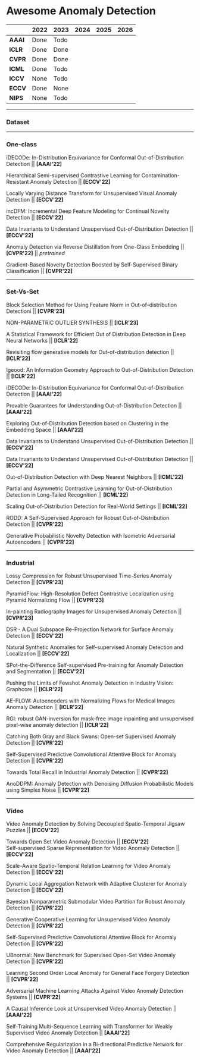 # Awesome Anomaly Detection

|          | 2022 | 2023 | 2024 | 2025 | 2026 |
|----------|------|------|------|------|------|
| **AAAI** | Done | Todo |      |      |      |
| **ICLR** | Done | Done |      |      |      |
| **CVPR** | Done | Done |      |      |      |
| **ICML** | Done | Todo |      |      |      |
| **ICCV** | None | Todo |      |      |      |
| **ECCV** | Done | None |      |      |      |
| **NIPS** | None | Todo |      |      |      |


-----

### Dataset



-----

### One-class



iDECODe: In-Distribution Equivariance for Conformal Out-of-Distribution Detection || **[AAAI'22]**

Hierarchical Semi-supervised Contrastive Learning for Contamination-Resistant Anomaly Detection || **[ECCV'22]**

Locally Varying Distance Transform for Unsupervised Visual Anomaly Detection || **[ECCV'22]**

incDFM: Incremental Deep Feature Modeling for Continual Novelty Detection || **[ECCV'22]**

Data Invariants to Understand Unsupervised Out-of-Distribution Detection || **[ECCV'22]** 

Anomaly Detection via Reverse Distillation from One-Class Embedding || **[CVPR'22]** || *pretrained*

Gradient-Based Novelty Detection Boosted by Self-Supervised Binary Classification || **[CVPR'22]**

-----

### Set-Vs-Set

Block Selection Method for Using Feature Norm in Out-of-distribution Detectioni || **[CVPR'23]** 

NON-PARAMETRIC OUTLIER SYNTHESIS || **[ICLR'23]**

A Statistical Framework for Efficient Out of Distribution Detection in Deep Neural Networks || **[ICLR'22]**

Revisiting flow generative models for Out-of-distribution detection || **[ICLR'22]**

Igeood: An Information Geometry Approach to Out-of-Distribution Detection || **[ICLR'22]**


iDECODe: In-Distribution Equivariance for Conformal Out-of-Distribution Detection || **[AAAI'22]**  

Provable Guarantees for Understanding Out-of-Distribution Detection || **[AAAI'22]**  

Exploring Out-of-Distribution Detection based on Clustering in the Embedding Space || **[AAAI'22]**  

Data Invariants to Understand Unsupervised Out-of-Distribution Detection || **[ECCV'22]**  

Data Invariants to Understand Unsupervised Out-of-Distribution Detection || **[ECCV'22]**  

Out-of-Distribution Detection with Deep Nearest Neighbors || **[ICML'22]**

Partial and Asymmetric Contrastive Learning for Out-of-Distribution Detection in Long-Tailed Recognition ||  **[ICML'22]**

Scaling Out-of-Distribution Detection for Real-World Settings || **[ICML'22]**

RODD: A Self-Supervised Approach for Robust Out-of-Distribution Detection || **[CVPR'22]**

Generative Probabilistic Novelty Detection with Isometric Adversarial Autoencoders || **[CVPR'22]**

-----

### Industrial

Lossy Compression for Robust Unsupervised Time-Series Anomaly Detection || **[CVPR'23]**

PyramidFlow: High-Resolution Defect Contrastive Localization using Pyramid Normalizing Flow || **[CVPR'23]**

In-painting Radiography Images for Unsupervised Anomaly Detection || **[CVPR'23]**

DSR - A Dual Subspace Re-Projection Network for Surface Anomaly Detection || **[ECCV'22]**  

Natural Synthetic Anomalies for Self-supervised Anomaly Detection and Localization || **[ECCV'22]**  

SPot-the-Difference Self-supervised Pre-training for Anomaly Detection and Segmentation || **[ECCV'22]**  

Pushing the Limits of Fewshot Anomaly Detection in Industry Vision: Graphcore || **[ICLR'22]**

AE-FLOW: Autoencoders with Normalizing Flows for Medical Images Anomaly Detection || **[ICLR'22]**

RGI: robust GAN-inversion for mask-free image inpainting and unsupervised pixel-wise anomaly detection || **[ICLR'22]**


Catching Both Gray and Black Swans: Open-set Supervised Anomaly Detection || **[CVPR'22]**

Self-Supervised Predictive Convolutional Attentive Block for Anomaly Detection || **[CVPR'22]**

Towards Total Recall in Industrial Anomaly Detection || **[CVPR'22]**

AnoDDPM: Anomaly Detection with Denoising Diffusion Probabilistic Models using Simplex Noise || **[CVPR'22]**

-----

### Video

Video Anomaly Detection by Solving Decoupled Spatio-Temporal Jigsaw Puzzles || **[ECCV'22]**  

Towards Open Set Video Anomaly Detection || **[ECCV'22]**  
Self-supervised Sparse Representation for Video Anomaly Detection || **[ECCV'22]**  

Scale-Aware Spatio-Temporal Relation Learning for Video Anomaly Detection || **[ECCV'22]**  

Dynamic Local Aggregation Network with Adaptive Clusterer for Anomaly Detection || **[ECCV'22]**  

Bayesian Nonparametric Submodular Video Partition for Robust Anomaly Detection || **[CVPR'22]**

Generative Cooperative Learning for Unsupervised Video Anomaly Detection || **[CVPR'22]**

Self-Supervised Predictive Convolutional Attentive Block for Anomaly Detection || **[CVPR'22]**

UBnormal: New Benchmark for Supervised Open-Set Video Anomaly Detection || **[CVPR'22]**

Learning Second Order Local Anomaly for General Face Forgery Detection || **[CVPR'22]**

Adversarial Machine Learning Attacks Against Video Anomaly Detection Systems || **[CVPR'22]**


A Causal Inference Look at Unsupervised Video Anomaly Detection || **[AAAI'22]**  

Self-Training Multi-Sequence Learning with Transformer for Weakly Supervised Video Anomaly Detection || **[AAAI'22]** 

Comprehensive Regularization in a Bi-directional Predictive Network for Video Anomaly Detection || **[AAAI'22]** 

